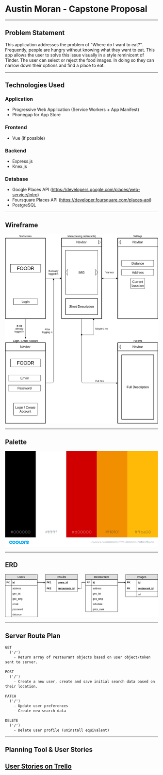 # Austin Moran - Capstone Proposal

---
## Problem Statement
This application addresses the problem of "Where do I want to eat?".  Frequently, people are hungry without knowing what they want to eat.  This app allows the user to solve this issue visually in a style reminicent of Tinder.  The user can select or reject the food images.  In doing so they can narrow down their options and find a place to eat.

---
## Technologies Used

### Application
* Progressive Web Application (Service Workers + App Manifest)
* Phonegap for App Store

### Frontend
* Vue (if possible)

### Backend
* Express.js
* Knex.js

### Database
* Google Places API (https://developers.google.com/places/web-service/intro)
* Foursquare Places API (https://developer.foursquare.com/places-api)
* PostgreSQL

---
## Wireframe
![Wireframe](./images/Capstone-Wireframe.png)

---
## Palette
![Palette](./images/palette.png)

---
## ERD
![ERD](./images/Capstone-ERD.png)

---
## Server Route Plan
```
GET
  ('/')
    - Return array of restaurant objects based on user object/token sent to server.

POST
  ('/')
    - Create a new user, create and save initial search data based on their location.

PATCH
  ('/')
    - Update user preferences
    - Create new search data

DELETE
  ('/')
    - Delete user profile (uninstall equivalent)
```

---
## Planning Tool & User Stories
[User Stories on Trello](https://trello.com/b/rZkHOTdH/capstone-am)
---
